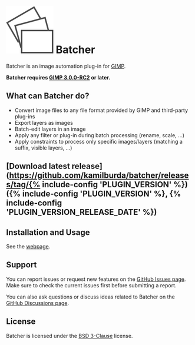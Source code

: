# [![](docs/images/logo.svg)](https://kamilburda.github.io/batcher/) Batcher

Batcher is an image automation plug-in for [GIMP](https://www.gimp.org/).

**Batcher requires [GIMP 3.0.0-RC2](https://www.gimp.org/downloads/devel/) or later.**


## What can Batcher do?

* Convert image files to any file format provided by GIMP and third-party plug-ins
* Export layers as images
* Batch-edit layers in an image
* Apply any filter or plug-in during batch processing (rename, scale, ...)
* Apply constraints to process only specific images/layers (matching a suffix, visible layers, ...)


## [Download latest release](https://github.com/kamilburda/batcher/releases/tag/{% include-config 'PLUGIN_VERSION' %}) ({% include-config 'PLUGIN_VERSION' %}, {% include-config 'PLUGIN_VERSION_RELEASE_DATE' %})


## Installation and Usage

See the [webpage](https://kamilburda.github.io/batcher).


## Support

You can report issues or request new features on the [GitHub Issues page](https://github.com/kamilburda/batcher/issues).
Make sure to check the current issues first before submitting a report.

You can also ask questions or discuss ideas related to Batcher on the [GitHub Discussions page](https://github.com/kamilburda/batcher/discussions).


## License

Batcher is licensed under the [BSD 3-Clause](LICENSE) license.
